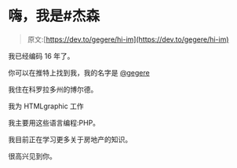 # 嗨，我是#杰森

> 原文:[https://dev.to/gegere/hi-im](https://dev.to/gegere/hi-im)

我已经编码 16 年了。

你可以在推特上找到我，我的名字是 [@gegere](https://twitter.com/gegere)

我住在科罗拉多州的博尔德。

我为 HTMLgraphic 工作

我主要用这些语言编程:PHP。

我目前正在学习更多关于房地产的知识。

很高兴见到你。